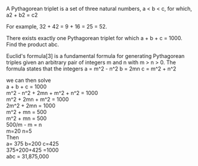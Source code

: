 A Pythagorean triplet is a set of three natural numbers, a < b < c, for which,
a2 + b2 = c2

For example, 32 + 42 = 9 + 16 = 25 = 52.

There exists exactly one Pythagorean triplet for which a + b + c = 1000.
Find the product abc.

Euclid's formula[3] is a fundamental formula for generating Pythagorean triples given an arbitrary pair of integers m and n with m > n > 0. The formula states that the integers 
a = m^2 - n^2 b = 2mn c = m^2 + n^2

we can then solve </br>
a + b + c = 1000</br>
m^2 - n^2 + 2mn + m^2 + n^2 = 1000</br>
m^2 + 2mn + m^2  = 1000</br>
2m^2 + 2mn = 1000</br>
m^2 + mn = 500</br>
m^2 + mn = 500</br>
500/m - m = n</br>
m=20 n=5</br>
Then </br>
a= 375 b=200 c=425</br>
375+200+425 =1000</br>
a*b*c = 31,875,000‬</br>
